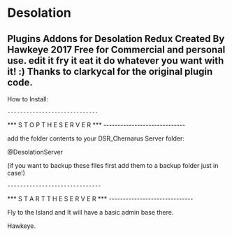 # Desolation
Plugins Addons for Desolation Redux Created By Hawkeye 2017 
Free for Commercial and personal 
use. 
edit it 
fry it 
eat it 
do whatever you want with it! :) 
Thanks to clarkycal for the original plugin code.
-----------

How to Install:



    -----------------------------
*** S T O P   T H E   S E R V E R ***
    -----------------------------

add the folder contents to your DSR_Chernarus Server folder:

@DesolationServer

(if you want to backup these files first add them to a backup folder just in case!)





    ------------------------------
*** S T A R T  T H E   S E R V E R ***
    ------------------------------

Fly to the Island and It will have a basic admin base there. 

Hawkeye.



 
